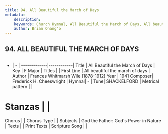 ```yaml
---
title: 94. All Beautiful the March of Days
metadata:
    description: 
    keywords: Church Hymnal, All Beautiful the March of Days, All beautiful the march of days, 
    author: Brian Onang'o
---
```



## 94. ALL BEAUTIFUL THE MARCH OF DAYS

```txt

```

- |   -  |
-------------|------------|
Title | All Beautiful the March of Days |
Key | F Major |
Titles |  |
First Line | All beautiful the march of days |
Author | Frances Whitmarsh Wile (1878-1912)
Year | 1941
Composer| Frederick H. Cheeswright |
Hymnal|  - |
Tune| SHACKELFORD |
Metrical pattern | |
# Stanzas |  |
Chorus |  |
Chorus Type |  |
Subjects | God the Father: God's Power in Nature |
Texts |  |
Print Texts | 
Scripture Song |  |
  
